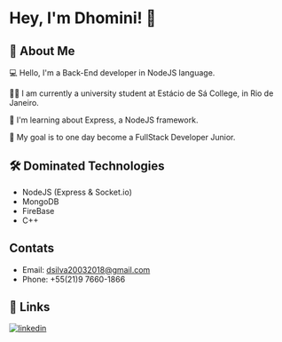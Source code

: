 
# Hey, I'm Dhomini! 👋
## 🚀 About Me
💻 Hello, I'm a Back-End developer in NodeJS language.

👩‍💻 I am currently a university student at Estácio de Sá College, in Rio de Janeiro.

🧠 I'm learning about Express, a NodeJS framework.

🎯 My goal is to one day become a FullStack Developer Junior.
## 🛠 Dominated Technologies
- NodeJS (Express & Socket.io)
- MongoDB
- FireBase
- C++
## Contats
- Email: dsilva20032018@gmail.com
- Phone: +55(21)9 7660-1866
## 🔗 Links
[![linkedin](https://img.shields.io/badge/linkedin-0A66C2?style=for-the-badge&logo=linkedin&logoColor=white)](www.linkedin.com/in/dhominipereira)
